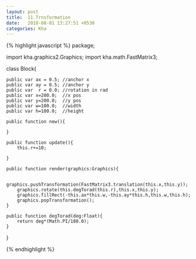 ```yaml
---
layout: post
title:  11.Trnsformation
date:   2018-08-01 13:27:51 +0530
categories: Kha
---
```





{% highlight javascript %}
package;

import kha.graphics2.Graphics;
import kha.math.FastMatrix3;

class Block{

	public var ax = 0.5; //anchor x
	public var ay = 0.5; //anchor y
	public var  r = 0.0; //rotation in rad
	public var x=200.0;  //x pos
	public var y=200.0;  //y pos
	public var w=100.0;  //width 
	public var h=100.0;  //height

	public function new(){
		
	}

	public function update(){
		this.r+=10;
	
	}

	public function render(graphics:Graphics){

		graphics.pushTransformation(FastMatrix3.translation(this.x,this.y));
		graphics.rotate(this.degTorad(this.r),this.x,this.y);
		graphics.fillRect(-this.ax*this.w,-this.ay*this.h,this.w,this.h);
		graphics.popTransformation();
	}

	public function degTorad(deg:Float){
		return deg*(Math.PI/180.0);
	}
}

{% endhighlight %}


